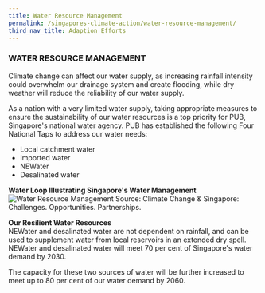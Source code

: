 ```yaml
---
title: Water Resource Management
permalink: /singapores-climate-action/water-resource-management/
third_nav_title: Adaption Efforts
---
```


### WATER RESOURCE MANAGEMENT

Climate change can affect our water supply, as increasing rainfall intensity could overwhelm our drainage system and create flooding, while dry weather will reduce the reliability of our water supply.

As a nation with a very limited water supply, taking appropriate measures to ensure the sustainability of our water resources is a top priority for PUB, Singapore's national water agency. PUB has established the following Four National Taps to address our water needs:

* Local catchment water  
* Imported water  
* NEWater  
* Desalinated water  

**Water Loop Illustrating Singapore's Water Management**  
![Water Resource Management](/images/water-loop-illustrating-singapores-water-management.jpg "Water Resource Management")
Source: Climate Change & Singapore: Challenges. Opportunities. Partnerships.

**Our Resilient Water Resources**  
NEWater and desalinated water are not dependent on rainfall, and can be used to supplement water from local reservoirs in an extended dry spell. NEWater and desalinated water will meet 70 per cent of Singapore's water demand by 2030.

The capacity for these two sources of water will be further increased to meet up to 80 per cent of our water demand by 2060.

    
